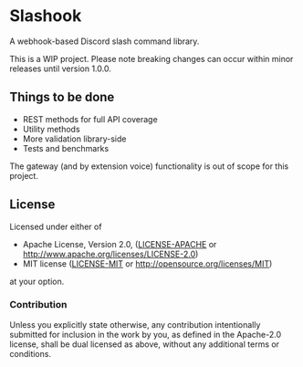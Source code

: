 # Slashook

A webhook-based Discord slash command library.

This is a WIP project. Please note breaking changes can occur within minor releases until version 1.0.0.

## Things to be done
* REST methods for full API coverage
* Utility methods
* More validation library-side
* Tests and benchmarks

The gateway (and by extension voice) functionality is out of scope for this project.

## License

Licensed under either of

 * Apache License, Version 2.0, ([LICENSE-APACHE](LICENSE-APACHE) or http://www.apache.org/licenses/LICENSE-2.0)
 * MIT license ([LICENSE-MIT](LICENSE-MIT) or http://opensource.org/licenses/MIT)

at your option.

### Contribution

Unless you explicitly state otherwise, any contribution intentionally submitted
for inclusion in the work by you, as defined in the Apache-2.0 license, shall be dual licensed as above, without any
additional terms or conditions.
